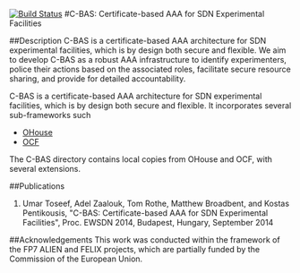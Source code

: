 
[![Build Status](https://travis-ci.org/EICT/C-BAS-framework.svg)](https://travis-ci.org/EICT/C-BAS-framework)
#C-BAS: Certificate-based AAA for SDN Experimental Facilities

##Description
C-BAS is a certificate-based AAA architecture for SDN experimental facilities, which is by design both secure and flexible. We aim to develop C-BAS as a robust AAA infrastructure to identify experimenters, police their actions based on the associated roles, facilitate secure resource sharing, and provide for detailed accountability. 

C-BAS is a certificate-based AAA architecture for SDN experimental facilities, which is by design both secure and
flexible. It incorporates several sub-frameworks such 

- [OHouse](https://github.com/motine/Ohouse) 
- [OCF](https://github.com/fp7-ofelia/ocf) 

The C-BAS directory contains local copies from OHouse and OCF, with several extensions. 

##Publications
1. Umar Toseef, Adel Zaalouk, Tom Rothe, Matthew Broadbent, and Kostas Pentikousis, "C-BAS: Certificate-based AAA for SDN Experimental Facilities", Proc. EWSDN 2014, Budapest, Hungary, September 2014

##Acknowledgements
This work was conducted within the framework of the FP7 ALIEN and FELIX projects, which are partially funded by the Commission of the European Union.

   
